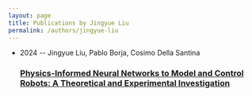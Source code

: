 ```yaml
---
layout: page
title: Publications by Jingyue Liu
permalink: /authors/jingyue-liu
---
```


<ul class="post-list">
<li><span class='post-meta'>2024 -- Jingyue Liu, Pablo Borja, Cosimo Della Santina</span><h3><a class='post-link' href="{{ site.baseurl }}/physics-informed-neural-networks-to-model-and-control-robots-a-theoretical-and-experimental-investigation">Physics‐Informed Neural Networks to Model and Control Robots: A Theoretical and Experimental Investigation</a></h3></li>

</ul>
